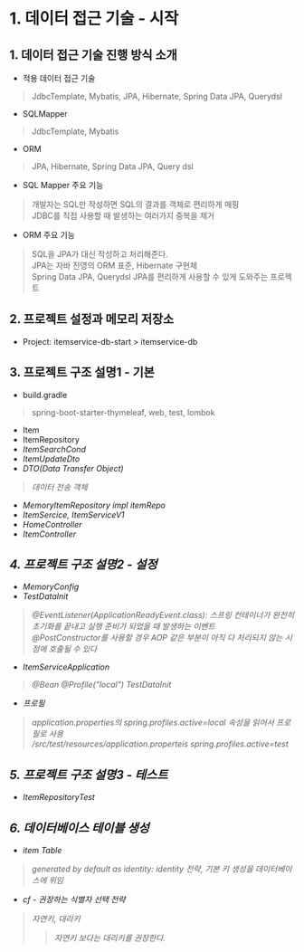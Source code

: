 # 1. 데이터 접근 기술 - 시작
## 1. 데이터 접근 기술 진행 방식 소개
- 적용 데이터 접근 기술
> JdbcTemplate, Mybatis, JPA, Hibernate, Spring Data JPA, Querydsl
- SQLMapper
> JdbcTemplate, Mybatis
- ORM
> JPA, Hibernate, Spring Data JPA, Query dsl
- SQL Mapper 주요 기능
> 개발자는 SQL만 작성하면 SQL의 결과를 객체로 편리하게 매핑  
JDBC를 직접 사용할 때 발생하는 여러가지 중복을 제거
- ORM 주요 기능
> SQL을 JPA가 대신 작성하고 처리해준다.  
JPA는 자바 진영의 ORM 표준, Hibernate 구현체  
Spring Data JPA, Querydsl JPA를 편리하게 사용할 수 있게 도와주는 프로젝트

## 2. 프로젝트 설정과 메모리 저장소
- Project: itemservice-db-start > itemservice-db

## 3. 프로젝트 구조 설명1 - 기본
- build.gradle
> spring-boot-starter-thymeleaf, web, test, lombok
- Item
- ItemRepository<I>
- ItemSearchCond
- ItemUpdateDto
- DTO(Data Transfer Object)
> 데이터 전송 객체
- MemoryItemRepository impl itemRepo
- ItemSercice<I>, ItemServiceV1
- HomeController
- ItemController

## 4. 프로젝트 구조 설명2 - 설정
- MemoryConfig
- TestDataInit
> @EventListener(ApplicationReadyEvent.class): 스프링 컨테이너가 완전히 초기화를 끝내고 실행 준비가 되었을 때 발생하는 이벤트  
@PostConstructor를 사용할 경우 AOP 같은 부분이 아직 다 처리되지 않는 시점에 호출될 수 있다
- ItemServiceApplication
> @Bean @Profile("local") TestDataInit
- 프로필
> application.properties의 spring.profiles.active=local 속성을 읽어서 프로필로 사용  
/src/test/resources/application.properteis spring.profiles.active=test

## 5. 프로젝트 구조 설명3 - 테스트
- ItemRepositoryTest

## 6. 데이터베이스 테이블 생성
- item Table
> generated by default as identity: identity 전략, 기본 키 생성을 데이터베이스에 위임
- cf - 권장하는 식별자 선택 전략
> 자연키, 대리키 
>> 자연키 보다는 대리키를 권장한다.
